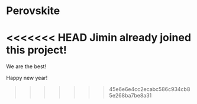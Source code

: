 # Perovskite
<<<<<<< HEAD
Jimin already joined this project!
=======

We are the best!


Happy new year!
>>>>>>> 45e6e6e4cc2ecabc586c934cb85e268ba7be8a31
